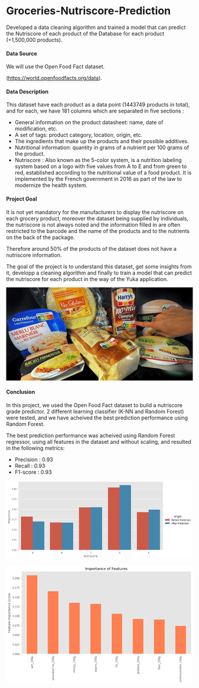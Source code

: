 # Groceries-Nutriscore-Prediction
Developed a data cleaning algorithm and trained a model that can predict the Nutriscore of each product of the Database for each product (+1,500,000 products).

#### Data Source
We will use the Open Food Fact dataset.

(https://world.openfoodfacts.org/data).

#### Data Description

This dataset have each product as a data point (1443749 products in total), and for each, we have 181 columns which are separated in five sections :

- General information on the product datasheet: name, date of modification, etc.
- A set of tags: product category, location, origin, etc.
- The ingredients that make up the products and their possible additives.
- Nutritional information: quantity in grams of a nutrient per 100 grams of the product.
- Nutriscore : Also known as the 5-color system, is a nutrition labeling system based on a logo with five values from A to E and from green to red, established according to the nutritional value of a food product. It is implemented by the French government in 2016 as part of the law to modernize the health system.

#### Project Goal

It is not yet mandatory for the manufacturers to display the nutriscore on each grocery product, moreover the dataset being supplied by individuals, the nutriscore is not always noted and the information filled in are often restricted to the barcode and the name of the products and to the nutrients on the back of the package.

Therefore around 50% of the products of the dataset does not have a nutriscore information.

The goal of the project is to understand this dataset, get some insights from it, developp a cleaning algorithm and finally to train a model that can predict the nutriscore for each product in the way of the Yuka application.

![](/nutriscore_examples.jpg)

#### Conclusion 
In this project, we used the Open Food Fact dataset to build a nutriscore grade predictor. 2 different learning classifier (K-NN and Random Forest) were tested, and we have acheived the best prediction performance using Random Forest.

The best prediction performance was acheived using Random Forest regressor, using all features in the dataset and without scaling, and resulted in the following metrics:

- Precision : 0.93
- Recall : 0.93
- F1-score : 0.93

![](/Before_After_Predictions.png)

![](/Feature_Importances.png)
